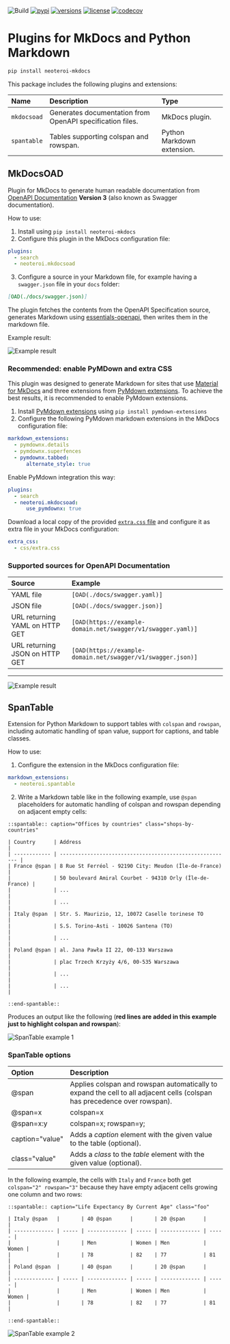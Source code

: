 ![Build](https://github.com/Neoteroi/mkdocs-plugins/workflows/Build/badge.svg)
[![pypi](https://img.shields.io/pypi/v/neoteroi-mkdocs.svg)](https://pypi.python.org/pypi/neoteroi-mkdocs)
[![versions](https://img.shields.io/pypi/pyversions/neoteroi-mkdocs.svg)](https://github.com/neoteroi/mkdocs-plugins)
[![license](https://img.shields.io/github/license/neoteroi/mkdocs-plugins.svg)](https://github.com/neoteroi/mkdocs-plugins/blob/main/LICENSE)
[![codecov](https://codecov.io/gh/Neoteroi/mkdocs-plugins/branch/main/graph/badge.svg)](https://codecov.io/gh/Neoteroi/mkdocs-plugins)

# Plugins for MkDocs and Python Markdown

```bash
pip install neoteroi-mkdocs
```

This package includes the following plugins and extensions:

| Name        | Description                                               | Type                       |
| :---------- | :-------------------------------------------------------- | :------------------------- |
| `mkdocsoad` | Generates documentation from OpenAPI specification files. | MkDocs plugin.             |
| `spantable` | Tables supporting colspan and rowspan.                    | Python Markdown extension. |

## MkDocsOAD

Plugin for MkDocs to generate human readable documentation from [OpenAPI
Documentation](https://swagger.io/specification/) **Version 3** (also known as
Swagger documentation).

How to use:

1. Install using `pip install neoteroi-mkdocs`
2. Configure this plugin in the MkDocs configuration file:

```yaml
plugins:
  - search
  - neoteroi.mkdocsoad
```

3. Configure a source in your Markdown file, for example having a `swagger.json`
   file in your `docs` folder:

```markdown
[OAD(./docs/swagger.json)]
```

The plugin fetches the contents from the OpenAPI Specification source,
generates Markdown using [essentials-openapi](https://github.com/Neoteroi/essentials-openapi),
then writes them in the markdown file.

Example result:

![Example result](https://gist.githubusercontent.com/RobertoPrevato/38a0598b515a2f7257c614938843b99b/raw/06e157c4f49e27a7e488d72d36d199194e28e952/oad-example-1.png)

### Recommended: enable PyMDown and extra CSS

This plugin was designed to generate Markdown for sites that use [Material for MkDocs](https://squidfunk.github.io/mkdocs-material/)
and three extensions from [PyMdown extensions](https://facelessuser.github.io/pymdown-extensions/).
To achieve the best results, it is recommended to enable PyMdown extensions.

1. Install [PyMdown extensions](https://facelessuser.github.io/pymdown-extensions/)
   using `pip install pymdown-extensions`
2. Configure the following PyMdown markdown extensions in the MkDocs
   configuration file:

```yaml
markdown_extensions:
  - pymdownx.details
  - pymdownx.superfences
  - pymdownx.tabbed:
      alternate_style: true
```

Enable PyMdown integration this way:

```yaml
plugins:
  - search
  - neoteroi.mkdocsoad:
      use_pymdownx: true
```

Download a local copy of the provided [`extra.css` file](https://github.com/Neoteroi/mkdocs-plugins/blob/main/neoteroi/mkdocsoad/resources/extra.css) and configure it as extra file in your MkDocs configuration:

```yaml
extra_css:
  - css/extra.css
```

### Supported sources for OpenAPI Documentation

| Source                         | Example                                                     |
| :----------------------------- | :---------------------------------------------------------- |
| YAML file                      | `[OAD(./docs/swagger.yaml)]`                                |
| JSON file                      | `[OAD(./docs/swagger.json)]`                                |
| URL returning YAML on HTTP GET | `[OAD(https://example-domain.net/swagger/v1/swagger.yaml)]` |
| URL returning JSON on HTTP GET | `[OAD(https://example-domain.net/swagger/v1/swagger.json)]` |

---

![Example result](https://gist.githubusercontent.com/RobertoPrevato/38a0598b515a2f7257c614938843b99b/raw/06e157c4f49e27a7e488d72d36d199194e28e952/oad-example-2.png)

## SpanTable

Extension for Python Markdown to support tables with `colspan` and `rowspan`,
including automatic handling of span value, support for captions, and table
classes.

How to use:

1. Configure the extension in the MkDocs configuration file:

```yaml
markdown_extensions:
  - neoteroi.spantable
```

2. Write a Markdown table like in the following example, use `@span`
   placeholders for automatic handling of colspan and rowspan depending on
   adjacent empty cells:

```
::spantable:: caption="Offices by countries" class="shops-by-countries"

| Country      | Address                                                  |
| ------------ | -------------------------------------------------------- |
| France @span | 8 Rue St Ferréol - 92190 City: Meudon (Île-de-France)    |
|              | 50 boulevard Amiral Courbet - 94310 Orly (Île-de-France) |
|              | ...                                                      |
|              | ...                                                      |
| Italy @span  | Str. S. Maurizio, 12, 10072 Caselle torinese TO          |
|              | S.S. Torino-Asti - 10026 Santena (TO)                    |
|              | ...                                                      |
| Poland @span | al. Jana Pawła II 22, 00-133 Warszawa                    |
|              | plac Trzech Krzyży 4/6, 00-535 Warszawa                  |
|              | ...                                                      |
|              | ...                                                      |

::end-spantable::
```

Produces an output like the following (**red lines are added in this example just to
highlight colspan and rowspan**):

![SpanTable example 1](https://gist.githubusercontent.com/RobertoPrevato/38a0598b515a2f7257c614938843b99b/raw/a7d6390c33a1e84e8d1b5b144af5df91ddd501a6/spantable-example-01.png)

### SpanTable options

| Option          | Description                                                                                                               |
| :-------------- | :------------------------------------------------------------------------------------------------------------------------ |
| @span           | Applies colspan and rowspan automatically to expand the cell to all adjacent cells (colspan has precedence over rowspan). |
| @span=x         | colspan=x                                                                                                                 |
| @span=x:y       | colspan=x; rowspan=y;                                                                                                     |
| caption="value" | Adds a _caption_ element with the given value to the table (optional).                                                    |
| class="value"   | Adds a _class_ to the _table_ element with the given value (optional).                                                    |

In the following example, the cells with `Italy` and `France` both get
`colspan="2" rowspan="3"` because they have empty adjacent cells growing one
column and two rows:

```
::spantable:: caption="Life Expectancy By Current Age" class="foo"

| Italy @span   |       | 40 @span      |       | 20 @span      |       |
| ------------- | ----- | ------------- | ----- | ------------- | ----- |
|               |       | Men           | Women | Men           | Women |
|               |       | 78            | 82    | 77            | 81    |
| Poland @span  |       | 40 @span      |       | 20 @span      |       |
| ------------- | ----- | ------------- | ----- | ------------- | ----- |
|               |       | Men           | Women | Men           | Women |
|               |       | 78            | 82    | 77            | 81    |

::end-spantable::
```

![SpanTable example 2](https://gist.githubusercontent.com/RobertoPrevato/38a0598b515a2f7257c614938843b99b/raw/605bc8563472113e0fcb8af331b4a59e91c07069/spantable-example-02.png)
